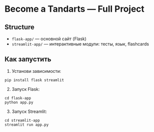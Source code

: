 
# Become a Tandarts — Full Project

## Structure
- `flask-app/` — основной сайт (Flask)
- `streamlit-app/` — интерактивные модули: тесты, язык, flashcards

## Как запустить
1. Установи зависимости:
```
pip install flask streamlit
```

2. Запуск Flask:
```
cd flask-app
python app.py
```

3. Запуск Streamlit:
```
cd streamlit-app
streamlit run app.py
```
